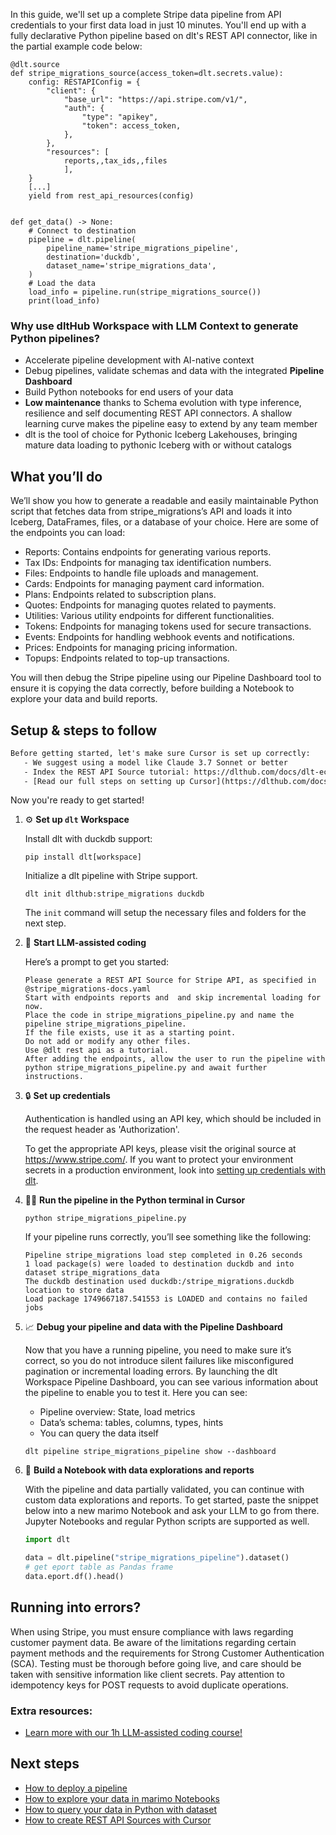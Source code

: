 In this guide, we'll set up a complete Stripe data pipeline from API credentials to your first data load in just 10 minutes. You'll end up with a fully declarative Python pipeline based on dlt's REST API connector, like in the partial example code below:

```python-outcome
@dlt.source
def stripe_migrations_source(access_token=dlt.secrets.value):
    config: RESTAPIConfig = {
        "client": {
            "base_url": "https://api.stripe.com/v1/",
            "auth": {
                "type": "apikey",
                "token": access_token,
            },
        },
        "resources": [
            reports,,tax_ids,,files
            ],
    }
    [...]
    yield from rest_api_resources(config)


def get_data() -> None:
    # Connect to destination
    pipeline = dlt.pipeline(
        pipeline_name='stripe_migrations_pipeline',
        destination='duckdb',
        dataset_name='stripe_migrations_data', 
    )
    # Load the data
    load_info = pipeline.run(stripe_migrations_source())
    print(load_info) 
```

### Why use dltHub Workspace with LLM Context to generate Python pipelines?

- Accelerate pipeline development with AI-native context
- Debug pipelines, validate schemas and data with the integrated **Pipeline Dashboard**
- Build Python notebooks for end users of your data
- **Low maintenance** thanks to Schema evolution with type inference, resilience and self documenting REST API connectors. A shallow learning curve makes the pipeline easy to extend by any team member
- dlt is the tool of choice for Pythonic Iceberg Lakehouses, bringing mature data loading to pythonic Iceberg with or without catalogs

## What you’ll do

We’ll show you how to generate a readable and easily maintainable Python script that fetches data from stripe_migrations’s API and loads it into Iceberg, DataFrames, files, or a database of your choice. Here are some of the endpoints you can load:

- Reports: Contains endpoints for generating various reports.
- Tax IDs: Endpoints for managing tax identification numbers.
- Files: Endpoints to handle file uploads and management.
- Cards: Endpoints for managing payment card information.
- Plans: Endpoints related to subscription plans.
- Quotes: Endpoints for managing quotes related to payments.
- Utilities: Various utility endpoints for different functionalities.
- Tokens: Endpoints for managing tokens used for secure transactions.
- Events: Endpoints for handling webhook events and notifications.
- Prices: Endpoints for managing pricing information.
- Topups: Endpoints related to top-up transactions.

You will then debug the Stripe pipeline using our Pipeline Dashboard tool to ensure it is copying the data correctly, before building a Notebook to explore your data and build reports.

## Setup & steps to follow

```default
Before getting started, let's make sure Cursor is set up correctly:
   - We suggest using a model like Claude 3.7 Sonnet or better
   - Index the REST API Source tutorial: https://dlthub.com/docs/dlt-ecosystem/verified-sources/rest_api/ and add it to context as **@dlt rest api**
   - [Read our full steps on setting up Cursor](https://dlthub.com/docs/dlt-ecosystem/llm-tooling/cursor-restapi#23-configuring-cursor-with-documentation)
```

Now you're ready to get started!

1. ⚙️ **Set up `dlt` Workspace**
    
    Install dlt with duckdb support:
    ```shell
    pip install dlt[workspace]
    ```

    Initialize a dlt pipeline with Stripe support.
    ```shell
    dlt init dlthub:stripe_migrations duckdb
    ```

    The `init` command will setup the necessary files and folders for the next step.
    
2. 🤠 **Start LLM-assisted coding**
    
    Here’s a prompt to get you started:
    
    ```prompt
    Please generate a REST API Source for Stripe API, as specified in @stripe_migrations-docs.yaml 
    Start with endpoints reports and  and skip incremental loading for now. 
    Place the code in stripe_migrations_pipeline.py and name the pipeline stripe_migrations_pipeline. 
    If the file exists, use it as a starting point. 
    Do not add or modify any other files. 
    Use @dlt rest api as a tutorial. 
    After adding the endpoints, allow the user to run the pipeline with python stripe_migrations_pipeline.py and await further instructions.
    ```

    
3. 🔒 **Set up credentials** 
    
    Authentication is handled using an API key, which should be included in the request header as 'Authorization'.
    
    To get the appropriate API keys, please visit the original source at https://www.stripe.com/.
    If you want to protect your environment secrets in a production environment, look into [setting up credentials with dlt](https://dlthub.com/docs/walkthroughs/add_credentials).
    
4. 🏃‍♀️ **Run the pipeline in the Python terminal in Cursor**
    
    ```shell
    python stripe_migrations_pipeline.py
    ```
    
    If your pipeline runs correctly, you’ll see something like the following:
    
    ```shell
    Pipeline stripe_migrations load step completed in 0.26 seconds
    1 load package(s) were loaded to destination duckdb and into dataset stripe_migrations_data
    The duckdb destination used duckdb:/stripe_migrations.duckdb location to store data
    Load package 1749667187.541553 is LOADED and contains no failed jobs
    ```
    
5. 📈 **Debug your pipeline and data with the Pipeline Dashboard**

    Now that you have a running pipeline, you need to make sure it’s correct, so you do not introduce silent failures like misconfigured pagination or incremental loading errors. By launching the dlt Workspace Pipeline Dashboard, you can see various information about the pipeline to enable you to test it. Here you can see:
    - Pipeline overview: State, load metrics
    - Data’s schema: tables, columns, types, hints
    - You can query the data itself
    
    ```shell
    dlt pipeline stripe_migrations_pipeline show --dashboard
    ```
    
6. 🐍 **Build a Notebook with data explorations and reports**

    With the pipeline and data partially validated, you can continue with custom data explorations and reports. To get started, paste the snippet below into a new marimo Notebook and ask your LLM to go from there. Jupyter Notebooks and regular Python scripts are supported as well.

    
    ```python
    import dlt

   data = dlt.pipeline("stripe_migrations_pipeline").dataset()
   # get eport table as Pandas frame
   data.eport.df().head()
    ```

## Running into errors?

When using Stripe, you must ensure compliance with laws regarding customer payment data. Be aware of the limitations regarding certain payment methods and the requirements for Strong Customer Authentication (SCA). Testing must be thorough before going live, and care should be taken with sensitive information like client secrets. Pay attention to idempotency keys for POST requests to avoid duplicate operations.

### Extra resources:

- [Learn more with our 1h LLM-assisted coding course!](https://www.youtube.com/watch?v=GGid70rnJuM)

## Next steps

- [How to deploy a pipeline](https://dlthub.com/docs/walkthroughs/deploy-a-pipeline)
- [How to explore your data in marimo Notebooks](https://dlthub.com/docs/general-usage/dataset-access/marimo)
- [How to query your data in Python with dataset](https://dlthub.com/docs/general-usage/dataset-access/dataset)
- [How to create REST API Sources with Cursor](https://dlthub.com/docs/dlt-ecosystem/llm-tooling/cursor-restapi)